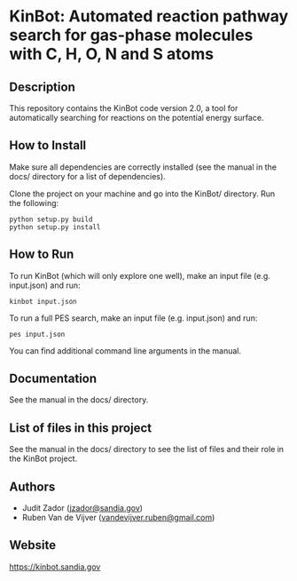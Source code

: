 # KinBot: Automated reaction pathway search for gas-phase molecules with C, H, O, N and S atoms

## Description
This repository contains the KinBot code version 2.0,
a tool for automatically searching for reactions on the potential energy surface.

## How to Install
Make sure all dependencies are correctly installed (see the manual in the docs/ directory for a list of dependencies). 

Clone the project on your machine and go into the KinBot/ directory. Run the following:

    python setup.py build
    python setup.py install

## How to Run
To run KinBot (which will only explore one well), make an input file (e.g. input.json) and run:

    kinbot input.json

To run a full PES search, make an input file (e.g. input.json) and run:

    pes input.json

You can find additional command line arguments in the manual. 

## Documentation
See the manual in the docs/ directory. 

## List of files in this project
See the manual in the docs/ directory to see the list of files and their role in the KinBot project.

## Authors
* Judit Zador (jzador@sandia.gov)
* Ruben Van de Vijver (vandevijver.ruben@gmail.com)

## Website
https://kinbot.sandia.gov

